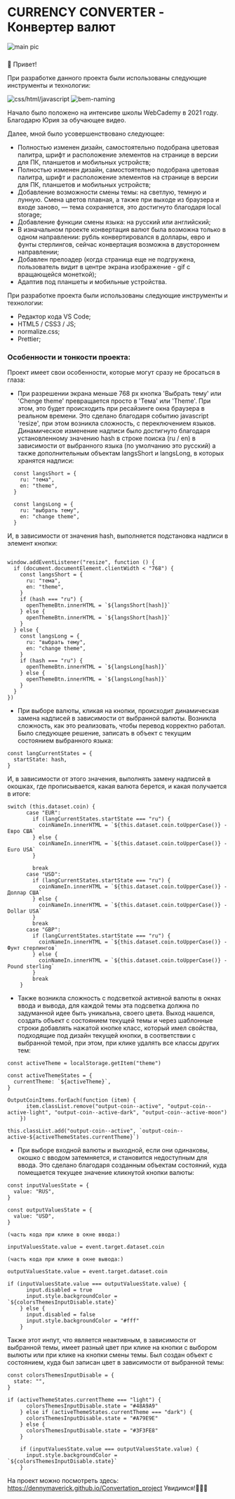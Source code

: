 # СURRENCY CONVERTER - Конвертер валют

![main pic](https://github.com/DennyMaverick/Convertation_project/raw/main/img-readme/3-moon.png)

###

 👋 Привет!
<p>
При разработке данного проекта были использованы следующие инструменты и технологии:
</p>

![css/html/javascript](https://github.com/DennyMaverick/Archee/raw/main/img-readme/bages/2.svg)
![bem-naming](https://github.com/DennyMaverick/Archee/raw/main/img-readme/bages/4.svg)

<p>
 Начало было положено на интенсиве школы WebCademy в 2021 году. Благодарю Юрия за обучающее видео.

Далее, мной было усовершенствовано следующее:

<ul>
 <li>Полностью изменен дизайн, самостоятельно подобрана цветовая палитра, шрифт и расположение элементов на странице в версии для ПК, планшетов и мобильных устройств;</li>
 <li>Полностью изменен дизайн, самостоятельно подобрана цветовая палитра, шрифт и расположение элементов на странице в версии для ПК, планшетов и мобильных устройств;</li>
 <li>Добавление возможности смены темы: на светлую, темную и лунную. Смена цветов плавная, а также при выходе из браузера и входе заново, — тема сохраняется, это достигнуто благодаря local storage;</li>
 <li>Добавление функции смены языка: на русский или английский;</li>
 <li>В изначальном проекте конвертация валют была возможна только в одном направлении: рубль конвертировался в доллары, евро и фунты стерлингов, сейчас конвертация возможна в двустороннем направлении;</li>
 <li>Добавлен прелоадер (когда страница еще не подгружена, пользователь видит в центре экрана изображение - gif с вращающейся монеткой);</li>
 <li>Адаптив под планшеты и мобильные устройства.</li>
</ul> 

При разработке проекта были использованы следующие инструменты и технологии:

<ul>
 <li>Редактор кода VS Code;</li>
 <li>HTML5 / CSS3 / JS;</li>
 <li>normalize.css;</li>
 <li>Prettier;</li>
</ul> 
  
### Особенности и тонкости проекта:
  
Проект имеет свои особенности, которые могут сразу не бросаться в глаза:
    
- При разрешении экрана меньше 768 px кнопка 'Выбрать тему' или 'Chenge theme' превращается просто в 'Тема' или 'Theme'. При этом, это будет происходить при ресайзинге окна браузера в реальном времени. Это сделано благодаря событию javascript 'resize', при этом возникла сложность, с переключением языков. Динамическое изменение надписи было достигнуто благодаря установленному значению hash в строке поиска (ru / en) в зависимости от выбранного языка (по умолчанию это русский) а также дополнительным объектам langsShort и langsLong, в которых хранятся надписи:
  
```
  const langsShort = {
    ru: "тема",
    en: "theme",
  }
  
  const langsLong = {
    ru: "выбрать тему",
    en: "change theme",
  }
```
  
  И, в зависимости от значения hash, выполняется подстановка надписи в элемент кнопки:
  
```

window.addEventListener("resize", function () {
  if (document.documentElement.clientWidth < "768") {
    const langsShort = {
      ru: "тема",
      en: "theme",
    }
    if (hash === "ru") {
      openThemeBtn.innerHTML = `${langsShort[hash]}`
    } else {
      openThemeBtn.innerHTML = `${langsShort[hash]}`
    }
  } else {
    const langsLong = {
      ru: "выбрать тему",
      en: "change theme",
    }
    if (hash === "ru") {
      openThemeBtn.innerHTML = `${langsLong[hash]}`
    } else {
      openThemeBtn.innerHTML = `${langsLong[hash]}`
    }
  }
})

```

- При выборе валюты, кликая на кнопки, происходит динамическая замена надписей в зависимости от выбранной валюты. Возникла сложность, как это реализовать, чтобы перевод корректно работал. Было следующее решение, записать в объект с текущим состоянием выбранного языка: 

```
const langCurrentStates = {
  startState: hash,
}
```
И, в зависимости от этого значения, выполнять замену надписей в окошках, где прописывается, какая валюта берется, и какая получается в итоге:

```
switch (this.dataset.coin) {
      case "EUR":
        if (langCurrentStates.startState === "ru") {
          coinNameIn.innerHTML = `${this.dataset.coin.toUpperCase()} - Евро США`
        } else {
          coinNameIn.innerHTML = `${this.dataset.coin.toUpperCase()} -Euro USA`
        }

        break
      case "USD":
        if (langCurrentStates.startState === "ru") {
          coinNameIn.innerHTML = `${this.dataset.coin.toUpperCase()} - Доллар США`
        } else {
          coinNameIn.innerHTML = `${this.dataset.coin.toUpperCase()} - Dollar USA`
        }
        break
      case "GBP":
        if (langCurrentStates.startState === "ru") {
          coinNameIn.innerHTML = `${this.dataset.coin.toUpperCase()} - Фунт стерлингов`
        } else {
          coinNameIn.innerHTML = `${this.dataset.coin.toUpperCase()} - Pound sterling`
        }
        break
    }
```

- Также возникла сложность с подсветкой активной валюты в окнах ввода и вывода, для каждой темы эта подсветка должна по задуманной идее быть уникальна, своего цвета. Выход нашелся, создать объект с состоянием текущей темы и через шаблонные строки добавлять нажатой кнопке класс, который имел свойства, подходящие под дизайн текущей кнопки, в соответствии с выбранной темой, при этом, при клике удалять все классы других тем:

```
const activeTheme = localStorage.getItem("theme")

const activeThemeStates = {
  currentTheme: `${activeTheme}`,
}

OutputCoinItems.forEach(function (item) {
      item.classList.remove("output-coin--active", "output-coin--active-light", "output-coin--active-dark", "output-coin--active-moon")
    })
    
this.classList.add("output-coin--active", `output-coin--active-${activeThemeStates.currentTheme}`)    
```

- При выборе входной валюты и выходной, если они одинаковы, окошко с вводом затемняется, и становится недоступным для ввода. Это сделано благодаря созданным объектам состояний, куда помещается текущее значение кликнутой кнопки валюты: 

```
const inputValuesState = {
  value: "RUS",
}

const outputValuesState = {
  value: "USD",
}

(часть кода при клике в окне ввода:)

inputValuesState.value = event.target.dataset.coin 

(часть кода при клике в окне вывода:)

outputValuesState.value = event.target.dataset.coin

if (inputValuesState.value === outputValuesState.value) {
      input.disabled = true
      input.style.backgroundColor = `${colorsThemesInputDisable.state}`
    } else {
      input.disabled = false
      input.style.backgroundColor = "#fff"
    }
```

Также этот инпут, что является неактивным, в зависимости от выбранной темы, имеет разный цвет при клике на кнопки с выбором вылюты или при клике на кнопки смены темы. Был создан объект с состоянием, куда был записан цвет в зависимости от выбранной темы: 

```
const colorsThemesInputDisable = {
  state: "",
}

if (activeThemeStates.currentTheme === "light") {
      colorsThemesInputDisable.state = "#48A9A9"
    } else if (activeThemeStates.currentTheme === "dark") {
      colorsThemesInputDisable.state = "#A79E9E"
    } else {
      colorsThemesInputDisable.state = "#3F3FE8"
    }

    if (inputValuesState.value === outputValuesState.value) {
      input.style.backgroundColor = `${colorsThemesInputDisable.state}`
    }
```



На проект можно посмотреть здесь: https://dennymaverick.github.io/Convertation_project 
Увидимся!✋🏻😊
</p>
